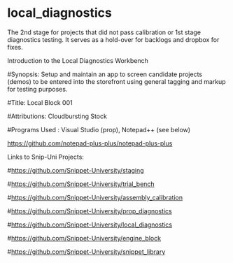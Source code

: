 # local_diagnostics
The 2nd stage for projects that did not pass calibration or 1st stage diagnostics testing. It serves as a hold-over for backlogs and dropbox for fixes. 

Introduction to the Local Diagnostics Workbench

#Synopsis: Setup and maintain an app to screen candidate projects (demos) to be 
entered into the storefront using general tagging and markup for testing purposes.

#Title: Local Block 001

#Attributions: Cloudbursting Stock

#Programs Used : Visual Studio (prop), Notepad++ (see below)

https://github.com/notepad-plus-plus/notepad-plus-plus



Links to Snip-Uni Projects: 

#https://github.com/Snippet-University/staging

#https://github.com/Snippet-University/trial_bench

#https://github.com/Snippet-University/assembly_calibration

#https://github.com/Snippet-University/prop_diagnostics

#https://github.com/Snippet-University/local_diagnostics

#https://github.com/Snippet-University/engine_block

#https://github.com/Snippet-University/snippet_library

